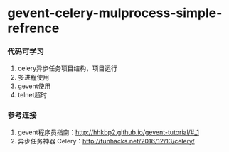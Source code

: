 
# gevent-celery-mulprocess-simple-refrence


### 代码可学习

1. celery异步任务项目结构，项目运行
2. 多进程使用
3. gevent使用
4. telnet超时

### 参考连接

1. gevent程序员指南：http://hhkbp2.github.io/gevent-tutorial/#_1
2. 异步任务神器 Celery：http://funhacks.net/2016/12/13/celery/
